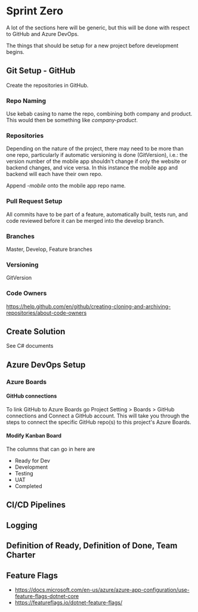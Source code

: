 # Sprint Zero

A lot of the sections here will be generic, but this will be done with respect to GitHub and Azure DevOps.

The things that should be setup for a new project before development begins.

## Git Setup - GitHub

Create the repositories in GitHub.

### Repo Naming

Use kebab casing to name the repo, combining both company and product. This would then be something like *company-product*.

### Repositories
Depending on the nature of the project, there may need to be more than one repo, particularly if automatic versioning is done (GitVersion), i.e.: the version number of the mobile app shouldn't change if only the website or backend changes, and vice versa.
In this instance the mobile app and backend will each have their own repo. 

Append *-mobile* onto the mobile app repo name.

### Pull Request Setup

All commits have to be part of a feature, automatically built, tests run, and code reviewed before it can be merged into the develop branch.

### Branches

Master, Develop, Feature branches

### Versioning

GitVersion

### Code Owners
https://help.github.com/en/github/creating-cloning-and-archiving-repositories/about-code-owners

## Create Solution

See C# documents

## Azure DevOps Setup

### Azure Boards

#### GitHub connections

To link GitHub to Azure Boards go Project Setting > Boards > GitHub connections and Connect a GitHub account.
This will take you through the steps to connect the specific GitHub repo(s) to this project's Azure Boards.

#### Modify Kanban Board

The columns that can go in here are
 - Ready for Dev
 - Development
 - Testing
 - UAT
 - Completed


## CI/CD Pipelines

## Logging

## Definition of Ready, Definition of Done, Team Charter

## Feature Flags
 - https://docs.microsoft.com/en-us/azure/azure-app-configuration/use-feature-flags-dotnet-core
 - https://featureflags.io/dotnet-feature-flags/
